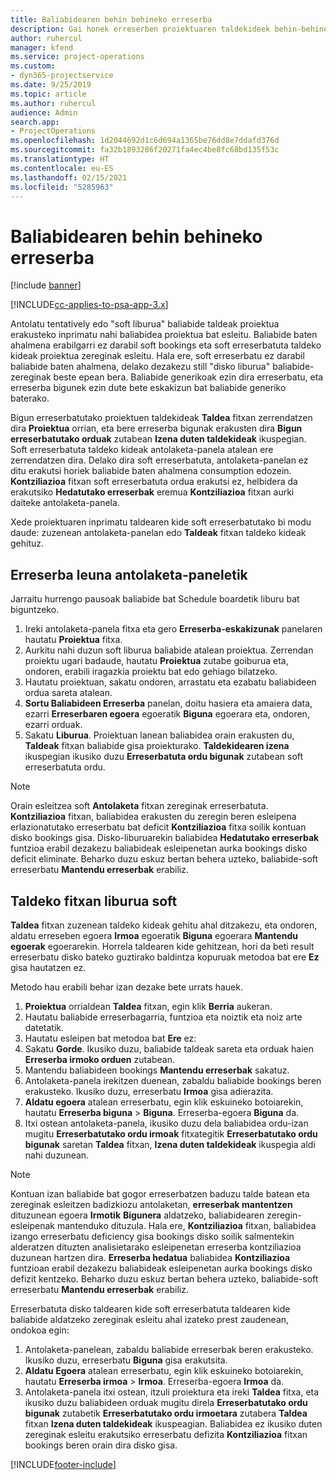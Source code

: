 ```yaml
---
title: Baliabidearen behin behineko erreserba
description: Gai honek erreserben proiektuaren taldekideek behin-behinean nola antolatu edo programatzeko informazioa eskaintzen du.
author: ruhercul
manager: kfend
ms.service: project-operations
ms.custom:
- dyn365-projectservice
ms.date: 9/25/2019
ms.topic: article
ms.author: ruhercul
audience: Admin
search.app:
- ProjectOperations
ms.openlocfilehash: 1d2044692d1c6d694a1365be76dd8e7ddafd376d
ms.sourcegitcommit: fa32b1893286f20271fa4ec4be8fc68bd135f53c
ms.translationtype: HT
ms.contentlocale: eu-ES
ms.lasthandoff: 02/15/2021
ms.locfileid: "5285963"
---
```

# <a name="soft-book-a-resource"></a>Baliabidearen behin behineko erreserba

[!include [banner](../includes/psa-now-project-operations.md)]

[!INCLUDE[cc-applies-to-psa-app-3.x](../includes/cc-applies-to-psa-app-3x.md)]

Antolatu tentatively edo "soft liburua" baliabide taldeak proiektua erakusteko inprimatu nahi baliabidea proiektua bat esleitu. Baliabide baten ahalmena erabilgarri ez darabil soft bookings eta soft erreserbatuta taldeko kideak proiektua zereginak esleitu. Hala ere, soft erreserbatu ez darabil baliabide baten ahalmena, delako dezakezu still "disko liburua" baliabide-zereginak beste epean bera. Baliabide generikoak ezin dira erreserbatu, eta erreserba bigunek ezin dute bete eskakizun bat baliabide generiko baterako.

Bigun erreserbatutako proiektuen taldekideak **Taldea** fitxan zerrendatzen dira **Proiektua** orrian, eta bere erreserba bigunak erakusten dira **Bigun erreserbatutako orduak** zutabean **Izena duten taldekideak** ikuspegian. Soft erreserbatuta taldeko kideak antolaketa-panela atalean ere zerrendatzen dira. Delako dira soft erreserbatuta, antolaketa-panelan ez ditu erakutsi horiek baliabide baten ahalmena consumption edozein. **Kontziliazioa** fitxan soft erreserbatuta ordua erakutsi ez, helbidera da erakutsiko **Hedatutako erreserbak** eremua **Kontziliazioa** fitxan aurki daiteke antolaketa-panela. 

Xede proiektuaren inprimatu taldearen kide soft erreserbatutako bi modu daude: zuzenean antolaketa-panelan edo **Taldeak** fitxan taldeko kideak gehituz. 

## <a name="soft-book-from-the-schedule-board"></a>Erreserba leuna antolaketa-paneletik
Jarraitu hurrengo pausoak baliabide bat Schedule boardetik liburu bat biguntzeko. 

1. Ireki antolaketa-panela fitxa eta gero **Erreserba-eskakizunak** panelaren hautatu **Proiektua** fitxa.
2. Aurkitu nahi duzun soft liburua baliabide atalean proiektua. Zerrendan proiektu ugari badaude, hautatu **Proiektua** zutabe goiburua eta, ondoren, erabili iragazkia proiektu bat edo gehiago bilatzeko.
3. Hautatu proiektuan, sakatu ondoren, arrastatu eta ezabatu baliabideen ordua sareta atalean.
5. **Sortu Baliabideen Erreserba** panelan, doitu hasiera eta amaiera data, ezarri **Erreserbaren egoera** egoeratik **Biguna** egoerara eta, ondoren, ezarri orduak. 
6. Sakatu **Liburua**. Proiektuan lanean baliabidea orain erakusten du, **Taldeak** fitxan baliabide gisa proiekturako. **Taldekidearen izena** ikuspegian ikusiko duzu **Erreserbatuta ordu bigunak** zutabean soft erreserbatuta ordu.

> [!NOTE]
> Orain esleitzea soft **Antolaketa** fitxan zereginak erreserbatuta. **Kontziliazioa** fitxan, baliabidea erakusten du zeregin beren esleipena erlazionatutako erreserbatu bat deficit **Kontziliazioa** fitxa soilik kontuan disko bookings gisa. Disko-liburuarekin baliabidea **Hedatutako erreserbak** funtzioa erabil dezakezu baliabideak esleipenetan aurka bookings disko deficit eliminate. Beharko duzu eskuz bertan behera uzteko, baliabide-soft erreserbatu **Mantendu erreserbak** erabiliz.

## <a name="soft-book-on-the-team-tab"></a>Taldeko fitxan liburua soft

**Taldea** fitxan zuzenean taldeko kideak gehitu ahal ditzakezu, eta ondoren, aldatu erreseben egoera **Irmoa** egoeratik **Biguna** egoerara **Mantendu egoerak** egoerarekin. Horrela taldearen kide gehitzean, hori da beti result erreserbatu disko bateko guztirako baldintza kopuruak metodoa bat ere **Ez** gisa hautatzen ez.

Metodo hau erabili behar izan dezake bete urrats hauek.

1. **Proiektua** orrialdean **Taldea** fitxan, egin klik **Berria** aukeran.
2. Hautatu baliabide erreserbagarria, funtzioa eta noiztik eta noiz arte datetatik.
3. Hautatu esleipen bat metodoa bat **Ere** ez:
4. Sakatu **Gorde**. Ikusiko duzu, baliabide taldeak sareta eta orduak haien **Erreserba irmoko orduen** zutabean.
5. Mantendu baliabideen bookings **Mantendu erreserbak** sakatuz.
6. Antolaketa-panela irekitzen duenean, zabaldu baliabide bookings beren erakusteko. Ikusiko duzu, erreserbatu **Irmoa** gisa adierazita.
7. **Aldatu egoera** atalean erreserbatu, egin klik eskuineko botoiarekin, hautatu **Erreserba biguna** \> **Biguna**. Erreserba-egoera **Biguna** da.
8. Itxi ostean antolaketa-panela, ikusiko duzu dela baliabidea ordu-izan mugitu **Erreserbatutako ordu irmoak** fitxategitik **Erreserbatutako ordu bigunak** saretan **Taldea** fitxan, **Izena duten taldekideak** ikuspegia aldi nahi duzunean.

> [!NOTE]
> Kontuan izan baliabide bat gogor erreserbatzen baduzu talde batean eta zereginak esleitzen badizkiozu antolaketan, **erreserbak mantentzen** dituzunean egoera **Irmotik** **Bigunera** aldatzeko, baliabidearen zeregin-esleipenak mantenduko dituzula. Hala ere, **Kontziliazioa** fitxan, baliabidea izango erreserbatu deficiency gisa bookings disko soilik salmentekin alderatzen dituzten analisietarako esleipenetan erreserba kontziliazioa duzunean hartzen dira. **Erreserba hedatua** baliabidea **Kontziliazioa** funtzioan erabil dezakezu baliabideak esleipenetan aurka bookings disko defizit kentzeko. Beharko duzu eskuz bertan behera uzteko, baliabide-soft erreserbatu **Mantendu erreserbak** erabiliz.

Erreserbatuta disko taldearen kide soft erreserbatuta taldearen kide baliabide aldatzeko zereginak esleitu ahal izateko prest zaudenean, ondokoa egin:

1. Antolaketa-panelean, zabaldu baliabide erreserbak beren erakusteko. Ikusiko duzu, erreserbatu **Biguna** gisa erakutsita.
2. **Aldatu Egoera** atalean erreserbatu, egin klik eskuineko botoiarekin, hautatu **Erreserba irmoa** \> **Irmoa**. Erreserba-egoera **Irmoa** da.
3. Antolaketa-panela itxi ostean, itzuli proiektura eta ireki **Taldea** fitxa, eta ikusiko duzu baliabideen orduak mugitu direla **Erreserbatutako ordu bigunak** zutabetik **Erreserbatutako ordu irmoetara** zutabera **Taldea** fitxan **Izena duten taldekideak** ikuspeagian. Baliabidea ez ikusiko duten zereginak esleitu erakutsiko erreserbatu defizita **Kontziliazioa** fitxan bookings beren orain dira disko gisa.



[!INCLUDE[footer-include](../includes/footer-banner.md)]